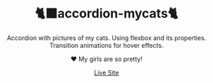 <div align="center">

# 🐈‍⬛accordion-mycats🐈
Accordion with pictures of my cats.
Using flexbox and its properties. Transition animations for hover effects. 

❤️ My girls are so pretty!

<a href="https://lucaswotta.github.io/accordion-mycats/">Live Site</a>

